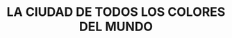 ---
layout: libro
title: LA CIUDAD DE TODOS LOS COLORES DEL MUNDO
flipbook: https://www.yumpu.com/pt/embed/view/GaVrXeCiDNEzMv7w
permalink: /libros/la_ciudad/
---